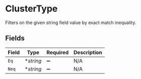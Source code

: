 # ClusterType

Filters on the given string field value by exact match inequality.


## Fields

| Field              | Type               | Required           | Description        |
| ------------------ | ------------------ | ------------------ | ------------------ |
| `Eq`               | **string*          | :heavy_minus_sign: | N/A                |
| `Neq`              | **string*          | :heavy_minus_sign: | N/A                |